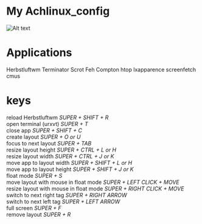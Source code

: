 # My Achlinux_config

![Alt text](https://lh3.googleusercontent.com/Rae5FelXefet3jlBhny9yFxIlcOlRi6kUjHjl8CYOjA=w1650-h928-no)

 Applications
=================
Herbstluftwm
Terminator
Scrot
Feh
Compton
htop
lxapparence
screenfetch
cmus


 keys
=================
reload Herbstluftwm *SUPER + SHIFT + R*<br>
open terminal (urxvt) *SUPER + T*<br>
close app *SUPER + SHIFT + C*<br>
create layout *SUPER + O or U*<br>
focus to next layout *SUPER + TAB*<br>
resize layout height *SUPER + CTRL + L or H*<br>
resize layout width *SUPER + CTRL + J or K*<br>
move app to layout width *SUPER + SHIFT + L or H*<br>
move app to layout height *SUPER + SHIFT + J or K*<br>
float mode *SUPER + S*<br>
move layout with mouse in float mode *SUPER + LEFT CLICK + MOVE*<br>
resize layout with mouse in float mode *SUPER + RIGHT CLICK + MOVE*<br>
switch to next right tag *SUPER + RIGHT ARROW*<br>
switch to next left tag *SUPER + LEFT ARROW*<br>
full screen *SUPER + F*<br>
remove layout *SUPER + R*<br>
